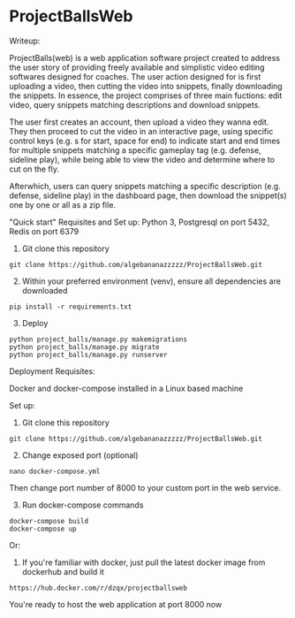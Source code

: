 # ProjectBallsWeb
Writeup:

ProjectBalls(web) is a web application software project created to address the user story of providing freely available and simplistic video editing softwares designed for coaches. The user action designed for is first uploading a video, then cutting the video into snippets, finally downloading the snippets. In essence, the project comprises of three main fuctions: edit video, query snippets matching descriptions and download snippets. 

The user first creates an account, then upload a video they wanna edit. They then proceed to cut the video in an interactive page, using specific control keys (e.g. s for start, space for end) to indicate start and end times for multiple snippets matching a specific gameplay tag (e.g. defense, sideline play), while being able to view the video and determine where to cut on the fly. 

Afterwhich, users can query snippets matching a specific description (e.g. defense, sideline play) in the dashboard page, then download the snippet(s) one by one or all as a zip file. 

"Quick start" Requisites and Set up:
Python 3, Postgresql on port 5432, Redis on port 6379

1. Git clone this repository
```
git clone https://github.com/algebananazzzzz/ProjectBallsWeb.git
```

2. Within your preferred environment (venv), ensure all dependencies are downloaded
```
pip install -r requirements.txt
```

3. Deploy
```
python project_balls/manage.py makemigrations
python project_balls/manage.py migrate
python project_balls/manage.py runserver
```

Deployment Requisites:

Docker and docker-compose installed in a Linux based machine

Set up:
1. Git clone this repository
```
git clone https://github.com/algebananazzzzz/ProjectBallsWeb.git
```

2. Change exposed port (optional)
```
nano docker-compose.yml
```
Then change port number of 8000 to your custom port in the web service. 

3. Run docker-compose commands
```
docker-compose build
docker-compose up
```
Or:
1. If you're familiar with docker, just pull the latest docker image from dockerhub and build it
```
https://hub.docker.com/r/dzqx/projectballsweb
```

You're ready to host the web application at port 8000 now
